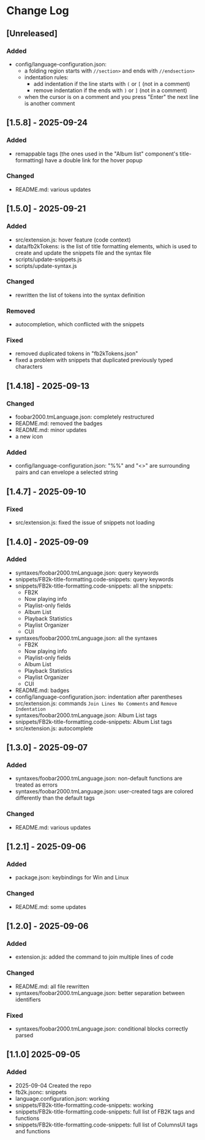 # Change Log

<!--
## [major.minor.patch] - yyyy-mm-dd
### Added
- filena.me {function}: description
### Fixed
### Changed
### Removed

## [Unreleased]

https://gist.github.com/ThornDuke/64da76cd4a56b16492d5101691f6108f
-->

## [Unreleased]

### Added

- config/language-configuration.json:
  - a folding region starts with `//section>` and ends with `//endsection>`
  - indentation rules:
    - add indentation if the line starts with `(` or `[` (not in a comment)
    - remove indentation if the ends with `)` or `]` (not in a comment)
  - when the cursor is on a comment and you press "Enter" the next line is another comment

## [1.5.8] - 2025-09-24

### Added

- remappable tags (the ones used in the "Album list" component's title-formatting) have a double link for the hover popup

### Changed

- README.md: various updates

## [1.5.0] - 2025-09-21

### Added

- src/extension.js: hover feature (code context)
- data/fb2kTokens: is the list of title formatting elements, which is used to create and update the snippets file and the syntax file
- scripts/update-snippets.js
- scripts/update-syntax.js

### Changed

- rewritten the list of tokens into the syntax definition

### Removed

- autocompletion, which conflicted with the snippets

### Fixed

- removed duplicated tokens in "fb2kTokens.json"
- fixed a problem with snippets that duplicated previously typed characters

## [1.4.18] - 2025-09-13

### Changed

- foobar2000.tmLanguage.json: completely restructured
- README.md: removed the badges
- README.md: minor updates
- a new icon

### Added

- config/language-configuration.json: "%%" and "<>" are surrounding pairs and can envelope a selected string

## [1.4.7] - 2025-09-10

### Fixed

- src/extension.js: fixed the issue of snippets not loading

## [1.4.0] - 2025-09-09

### Added

- syntaxes/foobar2000.tmLanguage.json: query keywords
- snippets/FB2k-title-formatting.code-snippets: query keywords
- snippets/FB2k-title-formatting.code-snippets: all the snippets:
  - FB2K
  - Now playing info
  - Playlist-only fields
  - Album List
  - Playback Statistics
  - Playlist Organizer
  - CUI
- syntaxes/foobar2000.tmLanguage.json: all the syntaxes
  - FB2K
  - Now playing info
  - Playlist-only fields
  - Album List
  - Playback Statistics
  - Playlist Organizer
  - CUI
- README.md: badges
- config/language-configuration.json: indentation after parentheses
- src/extension.js: commands `Join Lines No Comments` and `Remove Indentation`
- syntaxes/foobar2000.tmLanguage.json: Album List tags
- snippets/FB2k-title-formatting.code-snippets: Album List tags
- src/extension.js: autocomplete

## [1.3.0] - 2025-09-07

### Added

- syntaxes/foobar2000.tmLanguage.json: non-default functions are treated as errors
- syntaxes/foobar2000.tmLanguage.json: user-created tags are colored differently than the default tags

### Changed

- README.md: various updates

## [1.2.1] - 2025-09-06

### Added

- package.json: keybindings for Win and Linux

### Changed

- README.md: some updates

## [1.2.0] - 2025-09-06

### Added

- extension.js: added the command to join multiple lines of code

### Changed

- README.md: all file rewritten
- syntaxes/foobar2000.tmLanguage.json: better separation between identifiers

### Fixed

- syntaxes/foobar2000.tmLanguage.json: conditional blocks correctly parsed

## [1.1.0] 2025-09-05

### Added

- 2025-09-04 Created the repo
- fb2k.jsonc: snippets
- language.configuration.json: working
- snippets/FB2k-title-formatting.code-snippets: working
- snippets/FB2k-title-formatting.code-snippets: full list of FB2K tags and functions
- snippets/FB2k-title-formatting.code-snippets: full list of ColumnsUI tags and functions
